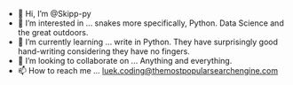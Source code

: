 - 👋 Hi, I’m @Skipp-py
- 👀 I’m interested in ... snakes more specifically, Python. Data Science and the great outdoors.
- 🌱 I’m currently learning ... write in Python. They have surprisingly good hand-writing considering they have no fingers.
- 💞️ I’m looking to collaborate on ... Anything and everything.
- 📫 How to reach me ... luek.coding@themostpopularsearchengine.com

<!---
Skipp-py/Skipp-py is a ✨ special ✨ repository because its `README.md` (this file) appears on your GitHub profile.
You can click the Preview link to take a look at your changes.
--->
